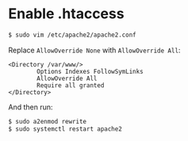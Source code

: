 # Enable .htaccess

```sh
$ sudo vim /etc/apache2/apache2.conf
```

Replace `AllowOverride None` with `AllowOverride All`:

```
<Directory /var/www/>
        Options Indexes FollowSymLinks
        AllowOverride All
        Require all granted
</Directory>
```

And then run:

```sh
$ sudo a2enmod rewrite
$ sudo systemctl restart apache2
```

